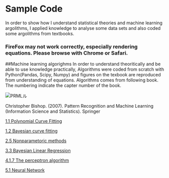 # Sample Code

In order to show how I understand statistical theories and machine learning argolithms, I applied knowledge to analyse some data sets and also coded some argolithms from textbooks. 

### FireFox may not work correctly, especially rendering equations. Please browse with Chrome or Safari. 

##Machine learning algorighms
In order to understand theoritically and be able to use knowledge practically, Algorithms were coded from scratch with Python(Pandas, Scipy, Numpy) and figures on the texbook are reproduced from understanding of equations.
Algorithms comes from following book. The numbering indicate the capter number of the book.

<img src="http://i.imgur.com/ooiHoAH.jpg" alt="PRMLル" title="サンプル">

Christopher Bishop. (2007). Pattern Recognition and Machine Learning (Information Science and Statistics). Springer

[1.1 Polynomial Curve Fitting](https://github.com/tkazusa/Python_MachineLeaning/blob/master/1.1%20Polynomial%20Curve%20Fitting.ipynb)

[1.2 Bayesian curve fitting](https://github.com/tkazusa/Python_MachineLeaning/blob/master/1.2.6%20Bayesian%20curve%20fitting.ipynb)

[2.5 Nonparametoric methods](https://github.com/tkazusa/Python_MachineLeaning/blob/master/2.5_Nonparametric%20Methods.ipynb)

[3.3 Bayesian Linear Regression](https://github.com/tkazusa/Python_MachineLeaning/blob/master/3.3%20Bayesian%20Linear%20Regression.ipynb)

[4.1.7 The perceptron algorithm](https://github.com/tkazusa/Python_MachineLeaning/blob/master/4.1.7%20The%20perceptron%20algorithm.ipynb)

[5.1 Neural Network](https://github.com/tkazusa/Python_MachineLeaning/blob/master/5.1%20Neural%20netowrks.ipynb)


